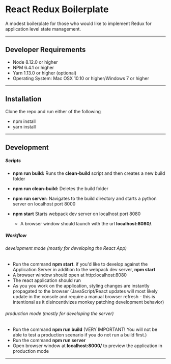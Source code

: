 # React Redux Boilerplate
A modest boilerplate for those who would like to implement Redux for application level state management.

---

## Developer Requirements
+ Node 8.12.0 or higher  
+ NPM 6.4.1 or higher 
+ Yarn 1.13.0 or higher (optional)
+ Operating System: Mac OSX 10.10 or higher/Windows 7 or higher  

---

## Installation
Clone the repo and run either of the following
+ npm install
+ yarn install

---

## Development
##### Scripts
+ **npm run build:** Runs the **clean-build** script and then creates a new build folder

+ **npm run clean-build:** Deletes the build folder

+ **npm run server:** Navigates to the build directory and starts a python server on localhost port 8000

+ **npm start** Starts webpack dev server on localhost port 8080
    + A browser window should launch with the url **localhost:8080/**.

##### Workflow
###### development mode (mostly for developing the React App)
- Run the command **npm start**. if you'd like to develop against the Application Server in addition to the webpack dev server, **npm start**
- A browser window should open at http:localhost:8080
- The react application should run
- As you you work on the application, styling changes are instantly propagated to the browser (JavaScript/React updates will most likely update in the console and require a manual browser refresh - this is intentional as it disincentivizes monkey patching development behavior)

###### production mode (mostly for developing the server)
- Run the command **npm run build** (VERY IMPORTANT! You will not be able to test a production scenario if you do not run a build first.)
- Run the command **npm run server**
- Open browser window at **localhost:8000/** to preview the application in production mode
---
